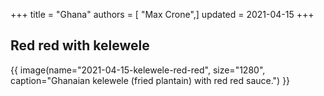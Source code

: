 +++
title = "Ghana"
authors = [ "Max Crone",]
updated = 2021-04-15
+++


## Red red with kelewele

{{ image(name="2021-04-15-kelewele-red-red", size="1280", caption="Ghanaian kelewele (fried plantain) with red red sauce.") }}


